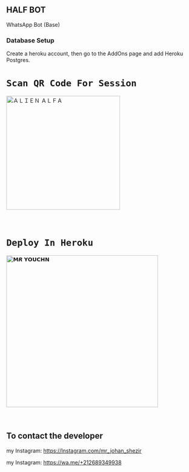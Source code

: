 ## HALF BOT 
WhatsApp Bot (Base)

### Database Setup

Create a heroku account, then go to the AddOns page and add Heroku Postgres.

# `Scan QR Code For Session`

 
<a href="https://replit.com/@MRYOUCHN/TheMonster?v=1"><img title="ＡＬＩＥＮ ＡＬＦＡ" src="https://repl.it/badge/github/quiec/whatsasena" width="300"></a>
  <br><br><br>



# `Deploy In Heroku`


<a href="https://heroku.com/deploy?template=https://github.com/MRCRAZY19/HALF-BOT_V1"><img title="𝗠𝙍 𝗬𝗢𝗨𝗖𝗛𝗡" src="https://www.herokucdn.com/deploy/button.svg" width="400"></a>
  <br><br><br>













## To contact the developer
my Instagram: https://Instagram.com/mr_johan_shezir                                             

my Instagram: https://wa.me/+212689349938
